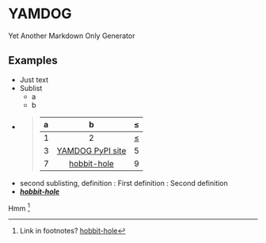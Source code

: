# YAMDOG

Yet Another Markdown Only Generator

## Examples

- Just text
- Sublist
    - a
    - b
- > |  a  |           b           |                       $\leq$                      |
  > | :-- | :-------------------: | ------------------------------------------------: |
  > |  1  |           2           | [$\leq$](https://www.snakemd.io/en/latest/usage/) |
  > |  3  | [YAMDOG PyPI site][1] |                         5                         |
  > |  7  |    [hobbit-hole][2]   |                         9                         |
- second sublisting, definition
    : First definition
    : Second definition
- ***[hobbit-hole][2]***

Hmm [^1]

[^1]: Link in footnotes? [hobbit-hole](https://en.wikipedia.org/wiki/Hobbit#Lifestyle)

[1]: <https://pypi.org/project/yamdog/> "PyPI page for YAMDOG"
[2]: <https://en.wikipedia.org/wiki/Hobbit#Lifestyle> "Hobbit lifestyles"